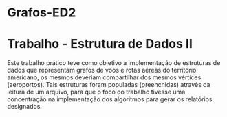 # Grafos-ED2
# Trabalho - Estrutura de Dados II
Este trabalho prático teve como objetivo a implementação de estruturas de dados que
representam grafos de voos e rotas aéreas do território americano, os mesmos deveriam
compartilhar dos mesmos vértices (aeroportos). Tais estruturas foram populadas (preenchidas)
através da leitura de um arquivo, para que o foco do trabalho tivesse uma concentração na
implementação dos algoritmos para gerar os relatórios designados.
